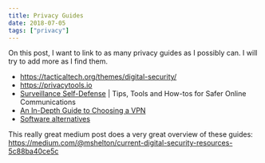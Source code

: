 ```yaml
---
title: Privacy Guides
date: 2018-07-05
tags: ["privacy"]
---
```

On this post, I want to link to as many privacy guides as I possibly can. I will
try to add more as I find them.

* https://tacticaltech.org/themes/digital-security/
* https://privacytools.io
* [Surveillance Self-Defense](https://ssd.eff.org/) | Tips, Tools and How-tos for Safer Online Communications
* [An In-Depth Guide to Choosing a VPN](https://freedom.press/training/choosing-a-vpn/)
* [Software alternatives](https://prism-break.org/en/)


This really great medium post does a very great overview of these guides:
https://medium.com/@mshelton/current-digital-security-resources-5c88ba40ce5c
